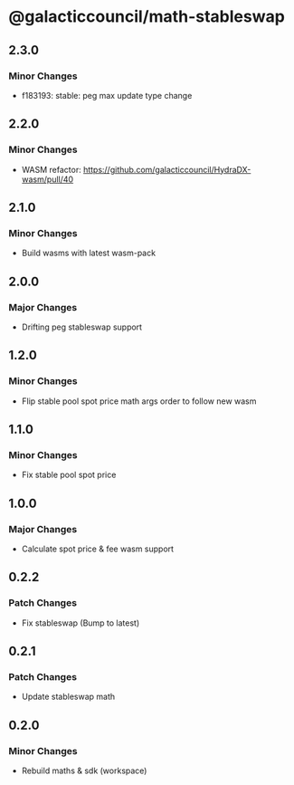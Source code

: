 # @galacticcouncil/math-stableswap

## 2.3.0

### Minor Changes

- f183193: stable: peg max update type change

## 2.2.0

### Minor Changes

- WASM refactor: https://github.com/galacticcouncil/HydraDX-wasm/pull/40

## 2.1.0

### Minor Changes

- Build wasms with latest wasm-pack

## 2.0.0

### Major Changes

- Drifting peg stableswap support

## 1.2.0

### Minor Changes

- Flip stable pool spot price math args order to follow new wasm

## 1.1.0

### Minor Changes

- Fix stable pool spot price

## 1.0.0

### Major Changes

- Calculate spot price & fee wasm support

## 0.2.2

### Patch Changes

- Fix stableswap (Bump to latest)

## 0.2.1

### Patch Changes

- Update stableswap math

## 0.2.0

### Minor Changes

- Rebuild maths & sdk (workspace)
